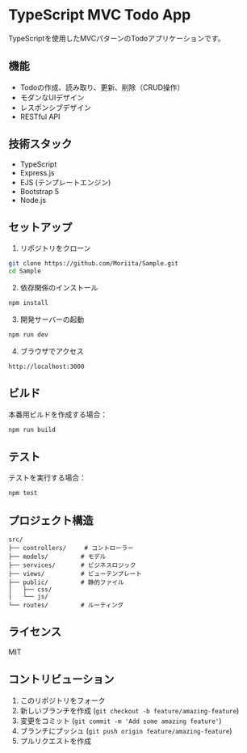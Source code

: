 # TypeScript MVC Todo App

TypeScriptを使用したMVCパターンのTodoアプリケーションです。

## 機能

- Todoの作成、読み取り、更新、削除（CRUD操作）
- モダンなUIデザイン
- レスポンシブデザイン
- RESTful API

## 技術スタック

- TypeScript
- Express.js
- EJS (テンプレートエンジン)
- Bootstrap 5
- Node.js

## セットアップ

1. リポジトリをクローン
```bash
git clone https://github.com/Moriita/Sample.git
cd Sample
```

2. 依存関係のインストール
```bash
npm install
```

3. 開発サーバーの起動
```bash
npm run dev
```

4. ブラウザでアクセス
```
http://localhost:3000
```

## ビルド

本番用ビルドを作成する場合：
```bash
npm run build
```

## テスト

テストを実行する場合：
```bash
npm test
```

## プロジェクト構造

```
src/
├── controllers/     # コントローラー
├── models/         # モデル
├── services/       # ビジネスロジック
├── views/          # ビューテンプレート
├── public/         # 静的ファイル
│   ├── css/
│   └── js/
└── routes/         # ルーティング
```

## ライセンス

MIT

## コントリビューション

1. このリポジトリをフォーク
2. 新しいブランチを作成 (`git checkout -b feature/amazing-feature`)
3. 変更をコミット (`git commit -m 'Add some amazing feature'`)
4. ブランチにプッシュ (`git push origin feature/amazing-feature`)
5. プルリクエストを作成 
